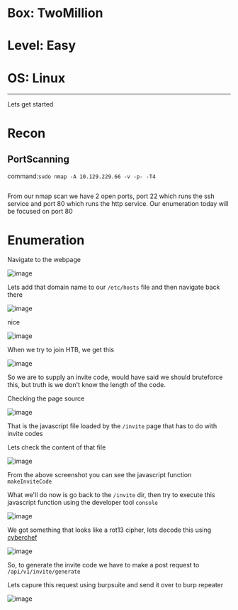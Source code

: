 # Box: TwoMillion
# Level: Easy
# OS: Linux
<hr>

Lets get started 

# Recon

## PortScanning

command:```sudo nmap -A 10.129.229.66 -v -p- -T4```

```
```
From our nmap scan we have 2 open ports, port 22 which runs the ssh service and port 80 which runs the http service. Our enumeration today will be focused on port 80


# Enumeration

Navigate to the webpage

![image](https://github.com/BlackAnon22/BlackAnon22.github.io/assets/67879936/19bf0da8-e623-47ee-ad86-8bb898b168e1)

Lets add that domain name to our ```/etc/hosts``` file and then navigate back there

![image](https://github.com/BlackAnon22/BlackAnon22.github.io/assets/67879936/7d69dfdd-5971-4527-934e-866e9b8fe1b7)

nice

![image](https://github.com/BlackAnon22/BlackAnon22.github.io/assets/67879936/6d3d7f92-e021-40c2-bf94-cf6cc085eb4a)

When we try to join HTB, we get this

![image](https://github.com/BlackAnon22/BlackAnon22.github.io/assets/67879936/24800ff4-e180-415e-b7d4-23abd047b85b)

So we are to supply an invite code, would have said we should bruteforce this, but truth is we don't know the length of the code.

Checking the page source

![image](https://github.com/BlackAnon22/BlackAnon22.github.io/assets/67879936/62371c21-6006-4c7a-bd03-53bcf275ca36)

That is the javascript file loaded by the ```/invite``` page that has to do with invite codes

Lets check the content of that file

![image](https://github.com/BlackAnon22/BlackAnon22.github.io/assets/67879936/330248ca-4aa5-46cf-9330-87d42fcb50b3)

From the above screenshot you can see the javascript function ```makeInviteCode```

What we'll do now is go back to the ```/invite``` dir, then try to execute this javascript function using the developer tool ```console```

![image](https://github.com/BlackAnon22/BlackAnon22.github.io/assets/67879936/03e16d92-d7f0-4cc0-b1ff-c1256df90f75)

We got something that looks like a rot13 cipher, lets decode this using [cyberchef](https://gchq.github.io/CyberChef/)

![image](https://github.com/BlackAnon22/BlackAnon22.github.io/assets/67879936/6cb43ef1-bc03-417d-af8f-7d5bcc1c4685)

So, to generate the invite code we have to make a post request to ```/api/v1/invite/generate```

Lets capure this request using burpsuite and send it over to burp repeater

![image](https://github.com/BlackAnon22/BlackAnon22.github.io/assets/67879936/439d498a-e416-412f-be41-6ea0dd05eb53)



















